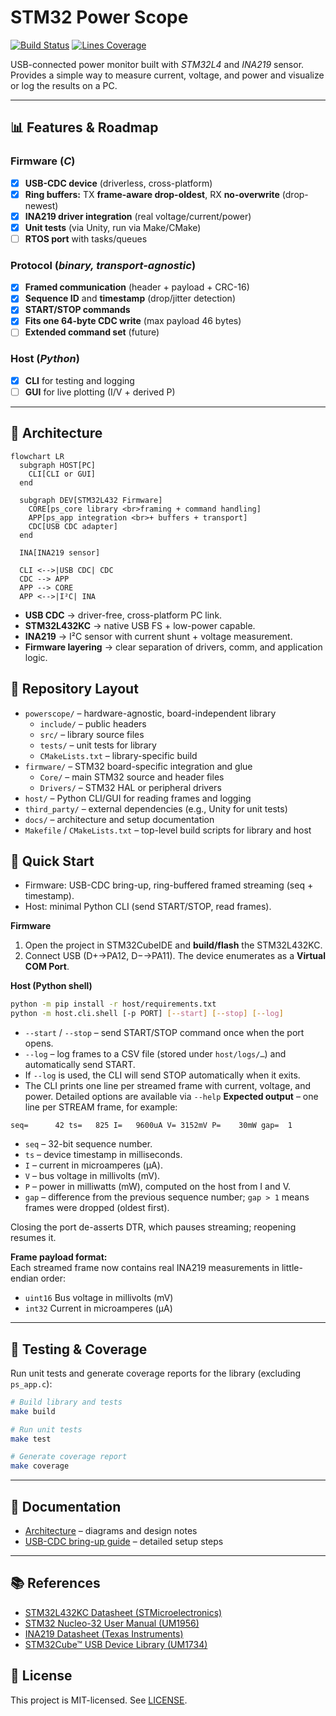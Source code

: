 ﻿# STM32 Power Scope

[![Build Status](https://github.com/brahimab8/stm32-power-scope/actions/workflows/ci.yml/badge.svg)](https://github.com/brahimab8/stm32-power-scope/actions/workflows/ci.yml)
[![Lines Coverage](https://img.shields.io/codecov/c/github/brahimab8/stm32-power-scope)](https://codecov.io/gh/brahimab8/stm32-power-scope)

USB-connected power monitor built with *STM32L4* and *INA219* sensor.
Provides a simple way to measure current, voltage, and power and visualize or log the results on a PC.

---
## 📊 Features & Roadmap

### Firmware (*C*)

* [x] **USB-CDC device** (driverless, cross-platform)
* [x] **Ring buffers:** TX **frame-aware drop-oldest**, RX **no-overwrite** (drop-newest)
* [x] **INA219 driver integration** (real voltage/current/power)
* [x] **Unit tests** (via Unity, run via Make/CMake)
* [ ] **RTOS port** with tasks/queues

### Protocol (*binary, transport-agnostic*)

* [x] **Framed communication** (header + payload + CRC-16)
* [x] **Sequence ID** and **timestamp** (drop/jitter detection)
* [x] **START/STOP commands**
* [x] **Fits one 64-byte CDC write** (max payload 46 bytes)
* [ ] **Extended command set** (future)

### Host (*Python*)

* [x] **CLI** for testing and logging
* [ ] **GUI** for live plotting (I/V + derived P)

---
## 🧩 Architecture

```mermaid
flowchart LR
  subgraph HOST[PC]
    CLI[CLI or GUI]
  end

  subgraph DEV[STM32L432 Firmware]
    CORE[ps_core library <br>framing + command handling]
    APP[ps_app integration <br>+ buffers + transport]
    CDC[USB CDC adapter]
  end

  INA[INA219 sensor]

  CLI <-->|USB CDC| CDC
  CDC --> APP
  APP --> CORE
  APP <-->|I²C| INA

```

* **USB CDC** → driver-free, cross-platform PC link.
* **STM32L432KC** → native USB FS + low-power capable.
* **INA219** → I²C sensor with current shunt + voltage measurement.
* **Firmware layering** → clear separation of drivers, comm, and application logic.

## 📁 Repository Layout

- `powerscope/` – hardware-agnostic, board-independent library
  - `include/` – public headers
  - `src/` – library source files
  - `tests/` – unit tests for library
  - `CMakeLists.txt` – library-specific build
- `firmware/` – STM32 board-specific integration and glue
  - `Core/` – main STM32 source and header files
  - `Drivers/` – STM32 HAL or peripheral drivers
- `host/` – Python CLI/GUI for reading frames and logging
- `third_party/` – external dependencies (e.g., Unity for unit tests)
- `docs/` – architecture and setup documentation
- `Makefile` / `CMakeLists.txt` – top-level build scripts for library and host

## 🚀 Quick Start

- Firmware: USB-CDC bring-up, ring-buffered framed streaming (seq + timestamp).  
- Host: minimal Python CLI (send START/STOP, read frames).  

**Firmware**

1. Open the project in STM32CubeIDE and **build/flash** the STM32L432KC.
2. Connect USB (D+→PA12, D−→PA11). The device enumerates as a **Virtual COM Port**.

**Host (Python shell)**

```bash
python -m pip install -r host/requirements.txt
python -m host.cli.shell [-p PORT] [--start] [--stop] [--log]
```

* `--start` / `--stop` – send START/STOP command once when the port opens.
* `--log` – log frames to a CSV file (stored under `host/logs/…`) and automatically send START.
* If `--log` is used, the CLI will send STOP automatically when it exits.
* The CLI prints one line per streamed frame with current, voltage, and power. Detailed options are available via `--help`
**Expected output** – one line per STREAM frame, for example:

```
seq=      42 ts=   825 I=   9600uA V= 3152mV P=    30mW gap=  1
```

* `seq` – 32-bit sequence number.
* `ts`  – device timestamp in milliseconds.
* `I`   – current in microamperes (µA).
* `V`   – bus voltage in millivolts (mV).
* `P`   – power in milliwatts (mW), computed on the host from I and V.
* `gap` – difference from the previous sequence number; `gap > 1` means frames were dropped (oldest first).

Closing the port de-asserts DTR, which pauses streaming; reopening resumes it.

**Frame payload format:**  
Each streamed frame now contains real INA219 measurements in little-endian order:
- `uint16`  Bus voltage in millivolts (mV)
- `int32`   Current in microamperes (µA)

---

## 🧪 Testing & Coverage

Run unit tests and generate coverage reports for the library (excluding `ps_app.c`):

```bash
# Build library and tests
make build

# Run unit tests
make test

# Generate coverage report
make coverage
```

---
## 📖 Documentation

- [Architecture](docs/architecture.md) – diagrams and design notes
- [USB-CDC bring-up guide](docs/usb_cdc_setup.md) – detailed setup steps
<!-- - [INA219 setup guide](docs/ina219_setup.md) – wiring and register configuration -->

---

## 📚 References

- [STM32L432KC Datasheet (STMicroelectronics)](https://www.st.com/resource/en/datasheet/stm32l432kc.pdf)  
- [STM32 Nucleo-32 User Manual (UM1956)](https://www.st.com/resource/en/user_manual/um1956-stm32-nucleo32-boards-mb1180-stmicroelectronics.pdf)  
- [INA219 Datasheet (Texas Instruments)](https://www.ti.com/lit/ds/symlink/ina219.pdf)  
- [STM32Cube™ USB Device Library (UM1734)](https://www.st.com/resource/en/user_manual/um1734-stm32cube-usb-device-library-stmicroelectronics.pdf)  

<!-- ## 📦 Third-party assets
This project uses [Bootstrap Icons](https://icons.getbootstrap.com/)  
licensed under the [MIT License](https://github.com/twbs/icons/blob/main/LICENSE.md). -->

## 📜 License
This project is MIT-licensed. See [LICENSE](LICENSE).



